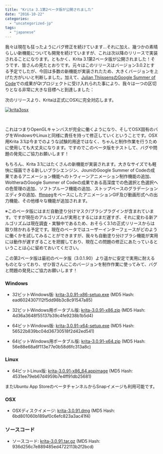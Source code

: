 ```yaml
---
title: "Krita 3.1第2ベータ版が公開されました"
date: "2016-10-22"
categories: 
  - "uncategorized-jp"
tags: 
  - "japanese"
---
```


我々は現在も狂ったようにバグ修正を続けています…それに加え、幾つかの素晴らしい新機能についても開発を続けていますが、これは次以降のリリースで実装されることになります。ともかく、Krita 3.1第2ベータ版が公開されました！そうです、皆さんの見たとおりです。元々はこのリリースはバージョン3.0.2とする予定でしたが、今回は多数の新機能が実装されたため、大きくバージョンを上げた方がいいと判断しました。加えて、[Julian ThijssensのGoogle Summer of Code](https://codereview.qt-project.org/#/c/166202)での成果がQtプロジェクトに受け入れられた事により、我々は一つの区切りとなる非常に大きな目標へと到達しました：

次のリリースより、Kritaは正式にOSXに完全対応します。

[![krita3osx](/images/posts/2016/krita3osx-1024x793.jpg)](/images/posts/2016/krita3osx.jpg)

 

これはつまりOpenGLキャンバスが完全に働くようになり、そしてOSX固有のバグをWindowsやLinuxと同様に責任を持って修正していくということです。OSX用Krita 3.1は今までのような試験的用途ではなく、ちゃんと制作作業を行うために使用しても大丈夫になります。ですのでこのベータ版をテストして、バグや問題の発見にご協力お願いします！

もちろん、Krita 3.1にはたくさんの新機能が実装されます。大きなサイズでも軽快に描画できる新しいブラシエンジン、JouniのGoogle Summer of Codeの成果であるアニメーション機能へのトウィーンアニメーション制作機能の追加、WoltheraのGoogle Summer of Codeの成果である高深度での色選択と色選択への色管理の追加、ソフトプルーフ機能の追加、ストップベースのグラデーションエディタの追加、[ffmpeg](http://ffmpeg.org/)をベースにしたアニメーションGIF及び動画形式への出力機能、その他様々な機能が追加されます。

※このベータ版にはまだ自動塗り分けマスク/ブラシプラグインが含まれています。ですが現在のアルゴリズムが実用とするにはまだ遅すぎ、それに変わる新アルゴリズムは現在調査・実験中であるため、おそらく3.1の正式リリースからは取り除かれる予定です。現在のベータではユーザーインターフェースがどのように働くかを試してみることができますが、我々も自動塗り分けブラシ機能が実用には動作が遅すぎることを把握しており、現在この問題の修正にあたっているということは心に留めておいてください。

この第2ベータ版は最初のベータ版（3.0.1.90）より遥かに安定で実用に耐えるものとなっており、ぜひ皆さんにこのバージョンを制作作業に使ってみて、バグと問題の発見にご協力お願いします！

### Windows

- 32ビットWindows版: [krita-3.0.91-x86-setup.exe](http://download.kde.org/unstable/krita/3.0.91/krita-3.0.91-x86-setup.exe) (MD5 Hash: ead6024307112f5dd98b3c8c91547a85)
- 32ビットWindows用ポータブル版: [krita-3.0.91-x86.zip](http://download.kde.org/unstable/krita/3.0.91/krita-3.0.91-x86.zip) (MD5 Hash: 4d36a3648f55137b39c4fe9238b1b5d4)

- 64ビットWindows版: [krita-3.0.91-x64-setup.exe](http://download.kde.org/unstable/krita/3.0.91/krita-3.0.91-x64-setup.exe) (MD5 Hash: 56522b839bc04d36730518f2d42ed541)
- 64ビットWindows用ポータブル版: [krita-3.0.91-x64.zip](http://download.kde.org/unstable/krita/3.0.91/krita-3.0.91-x64.zip) (MD5 Hash: 56e88e68a6f113e77e0b58d6fc313a8c)

### Linux

- 64ビットLinux版: [krita-3.0.91-x86\_64.appimage](http://download.kde.org/unstable/krita/3.0.91/krita-3.0.91-x86_64.appimage) (MD5 Hash: 4531ee79eb67d4959b7e4ff91db25681)

またUbuntu App StoreのベータチャンネルからSnapイメージも利用可能です。

### OSX

- OSXディスクイメージ: [krita-3.0.91.dmg](http://download.kde.org/unstable/krita/3.0.91/krita-3.0.91.dmg) (MD5 Hash: 6bd801060b189af0c6efc823a3ac41f4)

### ソースコード

- ソースコード: [krita-3.0.91.tar.gz](http://download.kde.org/unstable/krita/3.0.91/krita-3.0.91.tar.gz) (MD5 Hash: 936d256c7e889485ed4722113b2f2bcd)
